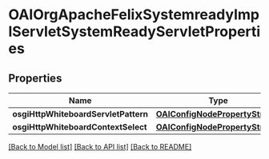 # OAIOrgApacheFelixSystemreadyImplServletSystemReadyServletProperties

## Properties
Name | Type | Description | Notes
------------ | ------------- | ------------- | -------------
**osgiHttpWhiteboardServletPattern** | [**OAIConfigNodePropertyString***](OAIConfigNodePropertyString.md) |  | [optional] 
**osgiHttpWhiteboardContextSelect** | [**OAIConfigNodePropertyString***](OAIConfigNodePropertyString.md) |  | [optional] 

[[Back to Model list]](../README.md#documentation-for-models) [[Back to API list]](../README.md#documentation-for-api-endpoints) [[Back to README]](../README.md)



